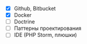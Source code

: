 * [x] Github, Bitbucket
* [x] Docker
* [ ] Doctrine
* [ ] Паттерны проектирования
* [ ] IDE (PHP Storm, плюшки)
